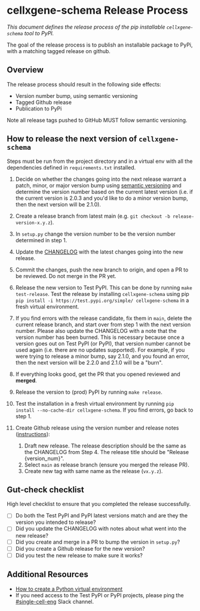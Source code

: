 # cellxgene-schema Release Process

_This document defines the release process of the pip installable `cellxgene-schema` tool to PyPI._

The goal of the release process is to publish an installable package to PyPi, with a matching tagged release on github.

## Overview

The release process should result in the following side effects:

* Version number bump, using semantic versioning
* Tagged Github release
* Publication to PyPi

Note all release tags pushed to GitHub MUST follow semantic versioning.

## How to release the next version of `cellxgene-schema`

Steps must be run from the project directory and in a virtual env with all the dependencies defined in `requirements.txt` installed.

1. Decide on whether the changes going into the next release warrant a patch, minor, or major version bump using [semantic versioning](https://semver.org/) and determine the version number based on the current latest version (i.e. if the current version is 2.0.3 and you'd like to do a minor version bump, then the next version will be 2.1.0).

1. Create a release branch from latest main (e.g. `git checkout -b release-version-x.y.z`).

1. In `setup.py` change the version number to be the version number determined in step 1.

1. Update the [CHANGELOG](https://github.com/chanzuckerberg/single-cell-curation/blob/main/cellxgene_schema_cli/CHANGELOG.md) with the latest changes going into the new release. 

1. Commit the changes, push the new branch to origin, and open a PR to be reviewed. Do not merge in the PR yet.

1. Release the new version to Test PyPI. This can be done by running `make test-release`. Test the release by installing `cellxgene-schema` using pip `pip install -i https://test.pypi.org/simple/ cellxgene-schema` in a fresh virtual environment.

1. If you find errors with the release candidate, fix them in `main`, delete the current release branch, and start over from step 1 with the next version number. Please also update the CHANGELOG with a note that the version number has been burned. This is necessary because once a version goes out on Test PyPI (or PyPI), that version number cannot be used again (i.e. there are no updates supported). For example, if you were trying to release a minor bump, say 2.1.0, and you found an error, then the next version will be 2.2.0 and 2.1.0 will be a "burn".

1. If everything looks good, get the PR that you opened reviewed and **merged**. 

1. Release the version to (prod) PyPI by running `make release`.

1. Test the installation in a fresh virtual environment by running `pip install --no-cache-dir cellxgene-schema`. If you find errors, go back to step 1.

1. Create Github release using the version number and release notes ([instructions](https://docs.github.com/en/repositories/releasing-projects-on-github/managing-releases-in-a-repository)):
    1. Draft new release. The release description should be the same as the CHANGELOG from Step 4. The release title should be "Release {version_num}".
    1. Select `main` as release branch (ensure you merged the release PR).
    1. Create new tag with same name as the release (`vx.y.z`).

## Gut-check checklist

High level checklist to ensure that you completed the release successfully.

- [ ] Do both the Test PyPI and PyPI latest versions match and are they the version you intended to release?
- [ ] Did you update the CHANGELOG with notes about what went into the new release?
- [ ] Did you create and merge in a PR to bump the version in `setup.py`?
- [ ] Did you create a Github release for the new version?
- [ ] Did you test the new release to make sure it works?

## Additional Resources

- [How to create a Python virtual environment](https://docs.python.org/3/library/venv.html#creating-virtual-environments)
- If you need access to the Test PyPI or PyPI projects, please ping the [#single-cell-eng](https://czi-sci.slack.com/archives/C023Q1APASK) Slack channel. 